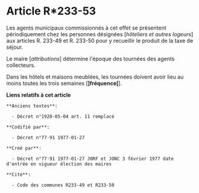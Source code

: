 # Article R*233-53

Les agents municipaux commissionnés à cet effet se présentent périodiquement chez les personnes désignées [*hôteliers et
autres logeurs*] aux articles R. 233-49 et R. 233-50 pour y recueillir le produit de la taxe de séjour. 

Le maire [*attributions*] détermine l'époque des tournées des agents collecteurs. 

Dans les hôtels et maisons meublées, les tournées doivent avoir lieu au moins toutes les trois semaines [**]fréquence[**].

**Liens relatifs à cet article**

	**Anciens textes**:

	  - Décret n°1920-05-04 art. 11 remplacé

	**Codifié par**:

	  - Décret n°77-91 1977-01-27

	**Créé par**:

	  - Décret n°77-91 1977-01-27 JORF et JONC 3 février 1977 date d'entrée en vigueur élection des maires

	**Cite**:

	  - Code des communes R233-49 et R233-50
